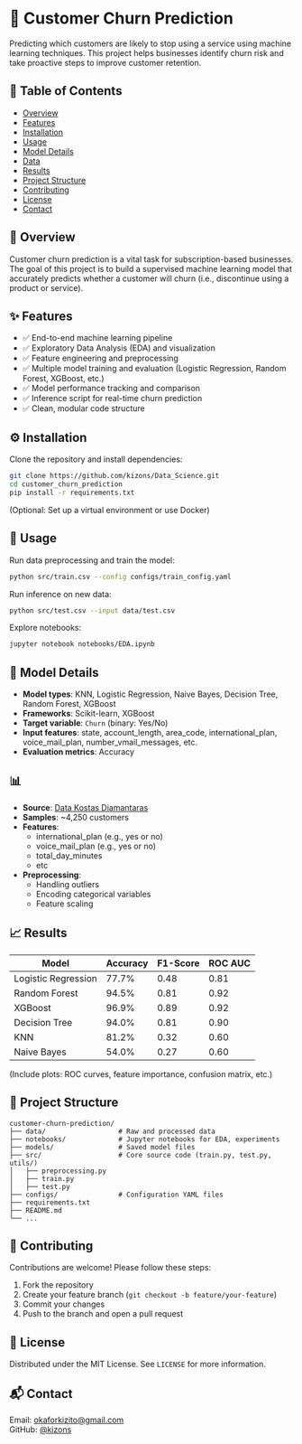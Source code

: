 # 🔮 Customer Churn Prediction

Predicting which customers are likely to stop using a service using machine learning techniques. This project helps businesses identify churn risk and take proactive steps to improve customer retention.

## 📌 Table of Contents

- [Overview](#overview)
- [Features](#features)
- [Installation](#installation)
- [Usage](#usage)
- [Model Details](#model-details)
- [Data](#data)
- [Results](#results)
- [Project Structure](#project-structure)
- [Contributing](#contributing)
- [License](#license)
- [Contact](#contact)

## 📝 Overview

Customer churn prediction is a vital task for subscription-based businesses. The goal of this project is to build a supervised machine learning model that accurately predicts whether a customer will churn (i.e., discontinue using a product or service).

## ✨ Features

- ✅ End-to-end machine learning pipeline
- ✅ Exploratory Data Analysis (EDA) and visualization
- ✅ Feature engineering and preprocessing
- ✅ Multiple model training and evaluation (Logistic Regression, Random Forest, XGBoost, etc.)
- ✅ Model performance tracking and comparison
- ✅ Inference script for real-time churn prediction
- ✅ Clean, modular code structure

## ⚙️ Installation

Clone the repository and install dependencies:

```bash
git clone https://github.com/kizons/Data_Science.git
cd customer_churn_prediction
pip install -r requirements.txt
```

(Optional: Set up a virtual environment or use Docker)

## 🚀 Usage

Run data preprocessing and train the model:

```bash
python src/train.csv --config configs/train_config.yaml
```

Run inference on new data:

```bash
python src/test.csv --input data/test.csv
```

Explore notebooks:

```bash
jupyter notebook notebooks/EDA.ipynb
```

## 🧠 Model Details

- **Model types**: KNN, Logistic Regression, Naive Bayes, Decision Tree, Random Forest, XGBoost
- **Frameworks**: Scikit-learn, XGBoost
- **Target variable**: `Churn` (binary: Yes/No)
- **Input features**: state, account_length, area_code, international_plan, voice_mail_plan, number_vmail_messages, etc.
- **Evaluation metrics**: Accuracy

## 📊 
- **Source**: [Data Kostas Diamantaras](https://kaggle.com/competitions/customer-churn-prediction-2020)
- **Samples**: ~4,250 customers
- **Features**:
  - international_plan (e.g., yes or no)
  - voice_mail_plan (e.g., yes or no)
  - total_day_minutes
  - etc
- **Preprocessing**:
  - Handling outliers
  - Encoding categorical variables
  - Feature scaling

## 📈 Results

| Model            | Accuracy | F1-Score | ROC AUC |
|------------------|----------|----------|---------|
| Logistic Regression | 77.7%   | 0.48     | 0.81    |
| Random Forest    | 94.5%   | 0.81     | 0.92    |
| XGBoost          | 96.9%   | 0.89     | 0.92    |
| Decision Tree    | 94.0%   | 0.81      | 0.90   |
| KNN   | 81.2%   |  0.32   | 0.60   |
|  Naive Bayes   | 54.0%   | 0.27   |  0.60   |

(Include plots: ROC curves, feature importance, confusion matrix, etc.)

## 📁 Project Structure

```
customer-churn-prediction/
├── data/                  # Raw and processed data
├── notebooks/             # Jupyter notebooks for EDA, experiments
├── models/                # Saved model files
├── src/                   # Core source code (train.py, test.py, utils/)
│   ├── preprocessing.py
│   ├── train.py
│   ├── test.py
├── configs/               # Configuration YAML files
├── requirements.txt       
├── README.md
└── ...
```

## 🤝 Contributing

Contributions are welcome! Please follow these steps:

1. Fork the repository
2. Create your feature branch (`git checkout -b feature/your-feature`)
3. Commit your changes
4. Push to the branch and open a pull request

## 📄 License

Distributed under the MIT License. See `LICENSE` for more information.

## 📬 Contact

Email: [okaforkizito@gmail.com](mailto:okaforkizito@gmail.com)  
GitHub: [@kizons](https://github.com/kizons)
